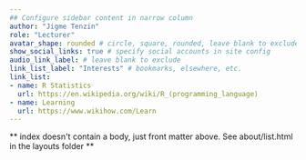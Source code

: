 ```yaml
---
## Configure sidebar content in narrow column
author: "Jigme Tenzin"
role: "Lecturer"
avatar_shape: rounded # circle, square, rounded, leave blank to exclude
show_social_links: true # specify social accounts in site config
audio_link_label: # leave blank to exclude
link_list_label: "Interests" # bookmarks, elsewhere, etc.
link_list:
- name: R Statistics
  url: https://en.wikipedia.org/wiki/R_(programming_language)
- name: Learning
  url: https://www.wikihow.com/Learn
---
```


** index doesn't contain a body, just front matter above.
See about/list.html in the layouts folder **